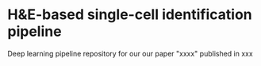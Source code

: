 # H&E-based single-cell identification pipeline
Deep learning pipeline repository for our our paper "xxxx" published in xxx 
